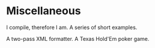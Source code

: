 # Miscellaneous
I compile, therefore I am. A series of short examples.

A two-pass XML formatter.
A Texas Hold'Em poker game.